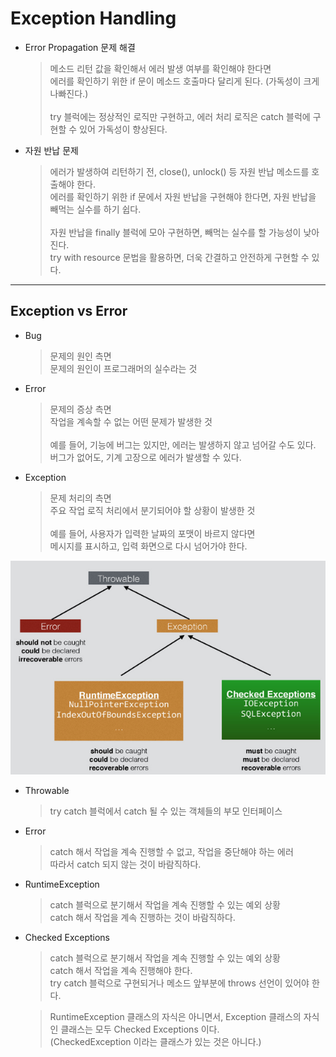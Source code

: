 # Exception Handling
* Error Propagation 문제 해결
    > 메소드 리턴 값을 확인해서 에러 발생 여부를 확인해야 한다면<br>
    에러를 확인하기 위한 if 문이 메소드 호출마다 달리게 된다. (가독성이 크게 나빠진다.)<br><br>
    try 블럭에는 정상적인 로직만 구현하고, 에러 처리 로직은 catch 블럭에 구현할 수 있어 가독성이 향상된다.
    
* 자원 반납 문제
    > 에러가 발생하여 리턴하기 전, close(), unlock() 등 자원 반납 메소드를 호출해야 한다.<br>
    에러를 확인하기 위한 if 문에서 자원 반납을 구현해야 한다면, 자원 반납을 빼먹는 실수를 하기 쉽다.<br><br>
    자원 반납을 finally 블럭에 모아 구현하면, 빼먹는 실수를 할 가능성이 낮아진다.<br>
    try with resource 문법을 활용하면, 더욱 간결하고 안전하게 구현할 수 있다.

---

## Exception vs Error
* Bug
    > 문제의 원인 측면<br>
    문제의 원인이 프로그래머의 실수라는 것
* Error
    > 문제의 증상 측면<br>
    작업을 계속할 수 없는 어떤 문제가 발생한 것<br><br>
    예를 들어, 기능에 버그는 있지만, 에러는 발생하지 않고 넘어갈 수도 있다.<br>
    버그가 없어도, 기계 고장으로 에러가 발생할 수 있다.
* Exception
    > 문제 처리의 측면<br>
    주요 작업 로직 처리에서 분기되어야 할 상황이 발생한 것<br><br>
    예를 들어, 사용자가 입력한 날짜의 포맷이 바르지 않다면<br>
    메시지를 표시하고, 입력 화면으로 다시 넘어가야 한다.
    
![Throwable](./img/throwable.png)

* Throwable
    > try catch 블럭에서 catch 될 수 있는 객체들의 부모 인터페이스
* Error
    > catch 해서 작업을 계속 진행할 수 없고, 작업을 중단해야 하는 에러<br>
    따라서 catch 되지 않는 것이 바람직하다.
* RuntimeException
    > catch 블럭으로 분기해서 작업을 계속 진행할 수 있는 예외 상황<br>
    catch 해서 작업을 계속 진행하는 것이 바람직하다.
* Checked Exceptions
    > catch 블럭으로 분기해서 작업을 계속 진행할 수 있는 예외 상황<br>
    catch 해서 작업을 계속 진행해야 한다.<br>
    try catch 블럭으로 구현되거나 메소드 앞부분에 throws 선언이 있어야 한다.
    
    > RuntimeException 클래스의 자식은 아니면서, Exception 클래스의 자식인 클래스는 모두 Checked Exceptions 이다.<br>
     (CheckedException 이라는 클래스가 있는 것은 아니다.)